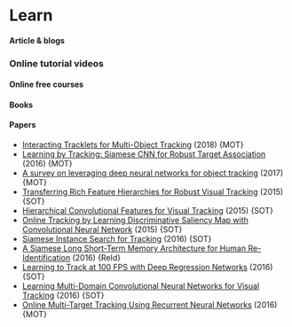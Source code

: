 Learn
======================

#### Article & blogs


### Online tutorial videos

#### Online free courses


#### Books


#### Papers
- [Interacting Tracklets for Multi-Object Tracking](https://ieeexplore.ieee.org/document/8370670/) (2018) {MOT}
- [Learning by Tracking: Siamese CNN for Robust Target Association](https://ieeexplore.ieee.org/document/7789549) (2016) {MOT}
- [A survey on leveraging deep neural networks for object tracking](https://ieeexplore.ieee.org/document/8317904) (2017) {MOT}
- [Transferring Rich Feature Hierarchies for Robust Visual Tracking](https://arxiv.org/abs/1501.04587) (2015) {SOT}
- [Hierarchical Convolutional Features for Visual Tracking](https://ieeexplore.ieee.org/document/7410709) (2015) {SOT}
- [Online Tracking by Learning Discriminative Saliency Map with Convolutional Neural Network](https://arxiv.org/abs/1502.06796) (2015) {SOT}
- [Siamese Instance Search for Tracking](https://ieeexplore.ieee.org/document/7780527/) (2016) {SOT}
- [A Siamese Long Short-Term Memory Architecture for Human Re-Identification](https://arxiv.org/abs/1607.08381) (2016) {ReId}
- [Learning to Track at 100 FPS with Deep Regression Networks](https://link.springer.com/chapter/10.1007/978-3-319-46448-0_45) (2016) {SOT}
- [Learning Multi-Domain Convolutional Neural Networks for Visual Tracking](https://ieeexplore.ieee.org/document/7780834) (2016) {SOT}
- [Online Multi-Target Tracking Using Recurrent Neural Networks](https://arxiv.org/abs/1604.03635) (2016) {MOT}



